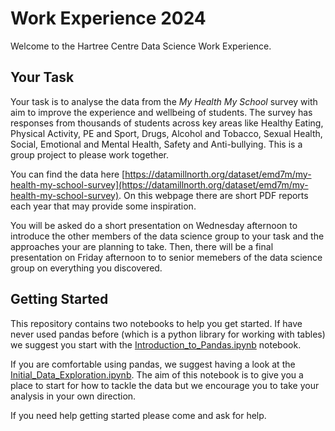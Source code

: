 # Work Experience 2024

Welcome to the Hartree Centre Data Science Work Experience.

## Your Task

Your task is to analyse the data from the _My Health My School_ survey with aim to improve the experience and wellbeing of students. The survey has responses from thousands of students across key areas like Healthy Eating, Physical Activity, PE and Sport, Drugs, Alcohol and Tobacco, Sexual Health, Social, Emotional and Mental Health, Safety and Anti-bullying. This is a group project to please work together.

You can find the data here [https://datamillnorth.org/dataset/emd7m/my-health-my-school-survey](https://datamillnorth.org/dataset/emd7m/my-health-my-school-survey). On this webpage there are short PDF reports each year that may provide some inspiration.

You will be asked do a short presentation on Wednesday afternoon to introduce the other members of the data science group to your task and the approaches your are planning to take. Then, there will be a final presentation on Friday afternoon to to senior memebers of the data science group on everything you discovered. 

## Getting Started

This repository contains two notebooks to help you get started. If have never used pandas before (which is a python library for working with tables) we suggest you start with the [Introduction_to_Pandas.ipynb](Introduction_to_Pandas.ipynb) notebook.

If you are comfortable using pandas, we suggest having a look at the [Initial_Data_Exploration.ipynb](Initial_Data_Exploration.ipynb). The aim of this notebook is to give you a place to start for how to tackle the data but we encourage you to take your analysis in your own direction.

If you need help getting started please come and ask for help.
